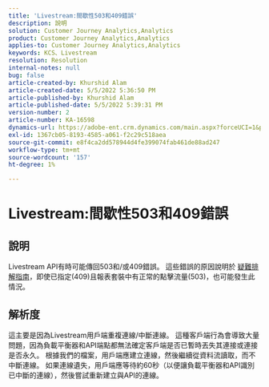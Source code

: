 ```yaml
---
title: 'Livestream:間歇性503和409錯誤'
description: 說明
solution: Customer Journey Analytics,Analytics
product: Customer Journey Analytics,Analytics
applies-to: Customer Journey Analytics,Analytics
keywords: KCS、Livestream
resolution: Resolution
internal-notes: null
bug: false
article-created-by: Khurshid Alam
article-created-date: 5/5/2022 5:36:50 PM
article-published-by: Khurshid Alam
article-published-date: 5/5/2022 5:39:31 PM
version-number: 2
article-number: KA-16598
dynamics-url: https://adobe-ent.crm.dynamics.com/main.aspx?forceUCI=1&pagetype=entityrecord&etn=knowledgearticle&id=f02af4ec-99cc-ec11-a7b5-6045bd00dbbc
exl-id: 1367cb05-8193-4585-a061-f2c29c518aea
source-git-commit: e8f4ca2dd578944d4fe399074fab461de88ad247
workflow-type: tm+mt
source-wordcount: '157'
ht-degree: 1%

---
```


# Livestream:間歇性503和409錯誤

## 說明


Livestream API有時可能傳回503和/或409錯誤。 這些錯誤的原因說明於 [疑難排解指南](https://github.com/AdobeDocs/analytics-1.4-apis/blob/master/docs/live-stream-api/troubleshooting.md)，即使已指定(409)且報表套裝中有正常的點擊流量(503)，也可能發生此情況。


## 解析度


這主要是因為Livestream用戶端重複連線/中斷連線。 這種客戶端行為會導致大量問題，因為負載平衡器和API端點都無法確定客戶端是否已暫時丟失其連接或連接是否永久。 根據我們的檔案，用戶端應建立連線，然後繼續從資料流讀取，而不中斷連線。 如果連線遺失，用戶端應等待約60秒（以便讓負載平衡器和API識別已中斷的連線），然後嘗試重新建立與API的連線。
